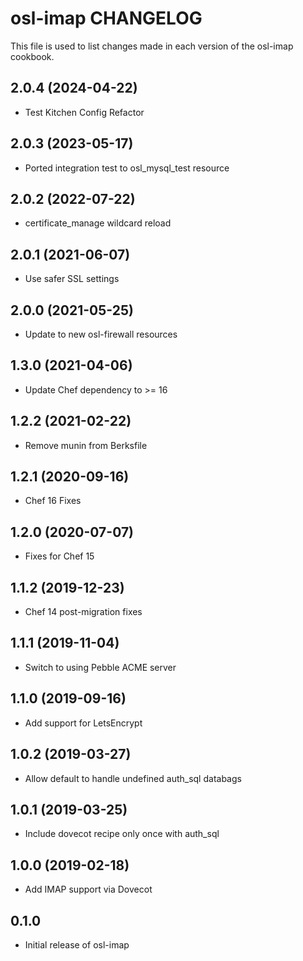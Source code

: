 osl-imap CHANGELOG
==================
This file is used to list changes made in each version of the
osl-imap cookbook.

2.0.4 (2024-04-22)
------------------
- Test Kitchen Config Refactor

2.0.3 (2023-05-17)
------------------
- Ported integration test to osl_mysql_test resource

2.0.2 (2022-07-22)
------------------
- certificate_manage wildcard reload

2.0.1 (2021-06-07)
------------------
- Use safer SSL settings

2.0.0 (2021-05-25)
------------------
- Update to new osl-firewall resources

1.3.0 (2021-04-06)
------------------
- Update Chef dependency to >= 16

1.2.2 (2021-02-22)
------------------
- Remove munin from Berksfile

1.2.1 (2020-09-16)
------------------
- Chef 16 Fixes

1.2.0 (2020-07-07)
------------------
- Fixes for Chef 15

1.1.2 (2019-12-23)
------------------
- Chef 14 post-migration fixes

1.1.1 (2019-11-04)
------------------
- Switch to using Pebble ACME server

1.1.0 (2019-09-16)
------------------
- Add support for LetsEncrypt

1.0.2 (2019-03-27)
------------------
- Allow default to handle undefined auth_sql databags

1.0.1 (2019-03-25)
------------------
- Include dovecot recipe only once with auth_sql

1.0.0 (2019-02-18)
------------------
- Add IMAP support via Dovecot

0.1.0
-----
- Initial release of osl-imap


